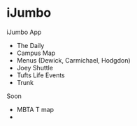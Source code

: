 iJumbo
======

iJumbo App

- The Daily
- Campus Map
- Menus (Dewick, Carmichael, Hodgdon)
- Joey Shuttle
- Tufts Life Events
- Trunk


Soon

- MBTA T map
- 
